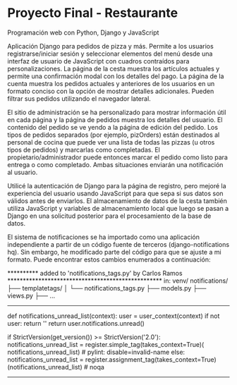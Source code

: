# Proyecto Final - Restaurante

Programación web con Python, Django y JavaScript

Aplicación Django para pedidos de pizza y más. Permite a los usuarios registrarse/iniciar sesión y seleccionar elementos del menú desde una interfaz de usuario de JavaScript con cuadros contraídos para personalizaciones. La página de la cesta muestra los artículos actuales y permite una confirmación modal con los detalles del pago. La página de la cuenta muestra los pedidos actuales y anteriores de los usuarios en un formato conciso con la opción de mostrar detalles adicionales. Pueden filtrar sus pedidos utilizando el navegador lateral.

El sitio de administración se ha personalizado para mostrar información útil en cada página y la página de pedidos muestra los detalles del usuario. El contenido del pedido se ve yendo a la página de edición del pedido. Los tipos de pedidos separados (por ejemplo, pizOrders) están destinados al personal de cocina que puede ver una lista de todas las pizzas (u otros tipos de pedidos) y marcarlas como completadas. El propietario/administrador puede entonces marcar el pedido como listo para entrega o como completado. Ambas situaciones enviarán una notificación al usuario.

Utilicé la autenticación de Django para la página de registro, pero mejoré la experiencia del usuario usando JavaScript para que sepa si sus datos son válidos antes de enviarlos. El almacenamiento de datos de la cesta también utiliza JavaScript y variables de almacenamiento local que luego se pasan a Django en una solicitud posterior para el procesamiento de la base de datos.

El sistema de notificaciones se ha importado como una aplicación independiente a partir de un código fuente de terceros (django-notifications hq). Sin embargo, he modificado parte del código para que se ajuste a mi formato. Puede encontrar estos cambios enumerados a continuación:

********** added to 'notifications_tags.py' by Carlos Ramos **************************************************
in:
venv/
    notifications/
    ├── templatetags/
    │   └── notifications_tags.py
    ├── models.py
    ├── views.py
    ├── ...
**************************************************

def notifications_unread_list(context):
    user = user_context(context)
    if not user:
        return ''
    return user.notifications.unread()


if StrictVersion(get_version()) >= StrictVersion('2.0'):
    notifications_unread_list = register.simple_tag(takes_context=True)(
        notifications_unread_list)  # pylint: disable=invalid-name
else:
    notifications_unread_list = register.assignment_tag(takes_context=True)(notifications_unread_list)  # noqa

**********************************************************************